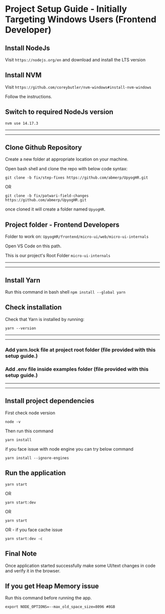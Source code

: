 # Project Setup Guide - Initially Targeting Windows Users (Frontend Developer)

## Install NodeJs

Visit `https://nodejs.org/en` and download and install the LTS version

## Install NVM

Visit `https://github.com/coreybutler/nvm-windows#install-nvm-windows`

Follow the instructions.

## Switch to required NodeJs version
`nvm use 14.17.3`

---
---

## Clone Github Repository 

Create a new folder at appropriate location on your machine.

Open bash shell and clone the repo with below code syntax:

`git clone -b fix/step-fixes https://github.com/abmerp/UpyogHR.git`

OR

`git clone -b fix/patwari-field-changes https://github.com/abmerp/UpyogHR.git`

once cloned it will create a folder named `UpyogHR`.

## Project folder - Frontend Developers

Folder to work on: `UpyogHR/frontend/micro-ui/web/micro-ui-internals`

Open VS Code on this path.

This is our project's Root Folder `micro-ui-internals`

---
---

## Install Yarn

Run this command in bash shell `npm install --global yarn`

## Check installation

Check that Yarn is installed by running:

`yarn --version`

---
---

### Add yarn.lock file at project root folder (file provided with this setup guide.)

### Add .env file inside examples folder (file provided with this setup guide.)

---
---

## Install project dependencies

First check node version

`node -v`

Then run this command

`yarn install`

if you face issue with node engine you can try below command

`yarn install --ignore-engines`

## Run the application

`yarn start`

OR

`yarn start:dev`

OR

`yarn start`

OR - if you face cache issue 

`yarn start:dev -c`


## Final Note

Once application started successfully make some UI/text changes in code and verify it in the browser.

## If you get Heap Memory issue

Run this command before running the app.

`export NODE_OPTIONS=--max_old_space_size=8096 #8GB`
